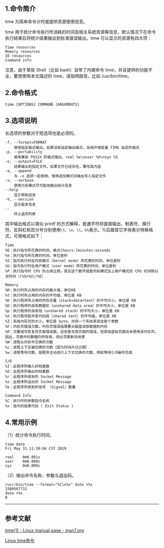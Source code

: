 ## 1.命令简介
time 为简单命令计时或提供资源使用信息。

time 用于统计命令执行所消耗的时间及相关系统资源等信息，默认情况下在命令执行结束后将统计结果输出到标准错误输出。time 可以显示的资源有四大项：
```
Time resources
Memory resources
IO resources
Command info
```
注意，由于某些 Shell（比如 bash）自带了内建命令 time，并且提供的功能不全，要想使用本文描述的 time，请指明路径，比如 /usr/bin/time。

## 2.命令格式
```
time [OPTIONS] COMMAND [ARGUMENTS]
```
## 3.选项说明
长选项的参数对于短选项也是必须的。
```
-f, --format=FORMAT
	使用指定格式输出。如果没有指定输出格式，采用环境变量 TIME 指定的格式
-p, --portability
	使用兼容 POSIX 的格式输出，real %e\nuser %U\nsys %S
-o, --output=FILE
	结果输出到指定文件。如果文件已经存在，覆写其内容
-a, --append
	与 -o 选项一起使用，使用追加模式将输出写入指定文件
-v, --verbose
	使用冗余模式尽可能地输出统计信息
--help
	显示帮助信息
-V, --version
	显示版本信息
--
	终止选项列表
```
其中输出格式以类似 printf 的方式解释，普通字符将直接输出，制表符、换行符、反斜杠和百分号分别使用`\t、\n、\\、%%`表示。%后跟其它字母表示特殊格式，可用格式如下：
```
Time
%E：执行指令所花费的时间，格式[hours:]minutes:seconds
%e：执行指令所花费的时间，单位是秒
%S：指令执行时在内核模式（kernel mode）所花费的时间，单位是秒
%U：指令执行时在用户模式（user mode）所花费的时间，单位是秒
%P：执行指令时 CPU 的占用比例。其实这个数字就是内核模式加上用户模式的 CPU 时间除以总时间（(%S+%U)/%E）

Memory
%M：执行时所占用的内存的最大值。单位KB
%t：执行时所占用的内存的平均值，单位是 KB
%K：执行程序所占用的内存总量（stack+data+text）的平均大小，单位是 KB
%D：执行程序的自有数据区（unshared data area）的平均大小，单位是 KB
%p：执行程序的自有栈（unshared stack）的平均大小，单位是 KB
%X：执行程序是共享代码段（shared text）的平均值，单位是 KB
%Z：系统内存页的大小，单位是 byte。对同一个系统来说这是个常数
%F：内存页错误次数。内存页错误指需要从磁盘读取数据到内存
%R：次要或可恢复的页面错误数。这些是无效页面的错误，但其他虚拟页面尚未使用该内存页。因此，页面中的数据仍然有效，但必须更新系统表
%W：进程从内存中交换的次数
%c：进程上下文被切换的次数（因为时间片已过期）
%w：进程等待次数，指程序主动进行上下文切换的次数，例如等待I/O操作完成

I/O
%I：此程序所输入的档案数
%O：此程序所输出的档案数
%r：此程序所收到的 Socket Message
%s：此程序所送出的 Socket Message
%k：此程序所收到的信号 （Signal）数量

Command Info
%C：执行时的参数指令名称
%x：指令的结束代码 ( Exit Status )
```

## 4.常用示例
（1）统计命令执行时间。
```shell
time date 
Fri May 31 11:30:04 CST 2019

real	0m0.001s
user	0m0.000s
sys 	0m0.000s
```
（2）输出命令名称、参数与退出码。
```shell
/usr/bin/time --format="%C\n%x" date +%s
1580507732
date +%s
0
```

---
## 参考文献
[time(1) - Linux manual page - man7.org](http://man7.org/linux/man-pages/man1/time.1.html)

[Linux time命令](https://www.runoob.com/linux/linux-comm-time.html)

<Vssue title="time" />